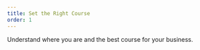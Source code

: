 ```yaml
---
title: Set the Right Course
order: 1
---
```

Understand where you are and the best course for your business.